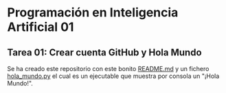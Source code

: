 # Programación en Inteligencia Artificial 01

## Tarea 01: Crear cuenta GitHub y Hola Mundo

Se ha creado este repositorio con este bonito [README.md](README.md) y un fichero [hola_mundo.py](hola_mundo.py) el cual es un ejecutable que muestra por consola un "¡Hola Mundo!".
